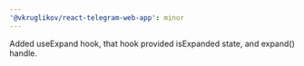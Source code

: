```yaml
---
'@vkruglikov/react-telegram-web-app': minor
---
```


Added useExpand hook, that hook provided isExpanded state, and expand() handle.
